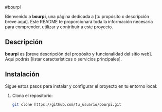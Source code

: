 #bourpi

Bienvenido a **bourpi**, una página dedicada a [tu propósito o descripción breve aquí]. Este README te proporcionará toda la información necesaria para comprender, utilizar y contribuir a este proyecto.

## Descripción

**bourpi** es [breve descripción del propósito y funcionalidad del sitio web]. Aquí podrás [listar características o servicios principales].

## Instalación

Sigue estos pasos para instalar y configurar el proyecto en tu entorno local:

1. Clona el repositorio:

   ```bash
   git clone https://github.com/tu_usuario/bourpi.git
